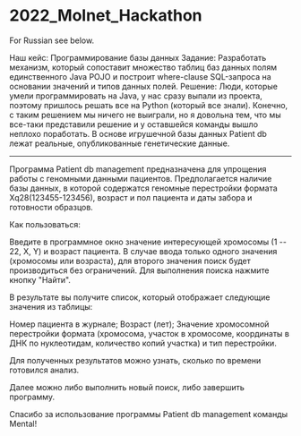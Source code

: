 # 2022_Molnet_Hackathon

For Russian see below.

Наш кейс: Программирование базы данных
Задание: Разработать механизм, который сопоставит множество таблиц баз данных полям единственного Java POJO и 
построит where-clause SQL-запроса на основании значений и типов данных полей.
Решение: Люди, которые умели программировать на Java, у нас сразу выпали из проекта, поэтому пришлось решать все на Python (который все знали). Конечно, с таким решением мы ничего не выиграли, но я довольна тем, что мы все-таки представили решение и у оставшейся команды вышло неплохо поработать. В основе игрушечной базы данных Patient db лежат реальные, опубликованные генетические данные.

*****

Программа Patient db management предназначена для упрощения работы с геномными данными пациентов. 
Предполагается наличие базы данных, в которой содержатся геномные перестройки формата Xq28(123455-123456), возраст и пол пациента и даты забора и готовности образцов.

Как пользоваться:

Введите в программное окно значение интересующей хромосомы (1 -- 22, X, Y) и возраст пациента. В случае ввода только одного значения (хромосомы или возраста), для второго значения поиск будет производиться без ограничений. Для выполнения поиска нажмите кнопку "Найти".

В результате вы получите список, который отображает следующие значения из таблицы:

Номер пациента в журнале;
Возраст (лет);
Значение хромосомной перестройки формата (хромосома, участок в хромосоме, координаты в ДНК по нуклеотидам, количество копий участка) и тип перестройки.

Для полученных результатов можно узнать, сколько по времени готовился анализ.

Далее можно либо выполнить новый поиск, либо завершить программу.

Спасибо за использование программы Patient db management команды Mental!
